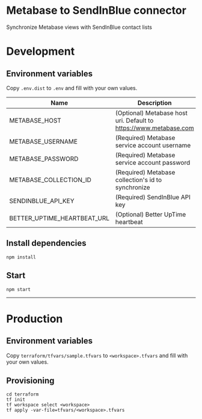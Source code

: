 # Metabase to SendInBlue connector

Synchronize Metabase views with SendInBlue contact lists

# Development

## Environment variables

Copy `.env.dist` to `.env` and fill with your own values.

| Name                        | Description                                                       |
|-----------------------------|-------------------------------------------------------------------|
| METABASE_HOST               | (Optional) Metabase host uri. Default to https://www.metabase.com |
| METABASE_USERNAME           | (Required) Metabase service account username                      |
| METABASE_PASSWORD           | (Required) Metabase service account password                      |
| METABASE_COLLECTION_ID      | (Required) Metabase collection's id to synchronize                |
| SENDINBLUE_API_KEY          | (Required) SendInBlue API key                                     |
| BETTER_UPTIME_HEARTBEAT_URL | (Optional) Better UpTime heartbeat                                |

## Install dependencies

```shell
npm install
```

## Start

```shell
npm start
```

---

# Production

## Environment variables

Copy `terraform/tfvars/sample.tfvars` to `<workspace>.tfvars` and fill with your own values.

## Provisioning

```shell
cd terraform
tf init
tf workspace select <workspace>
tf apply -var-file=tfvars/<workspace>.tfvars
```
